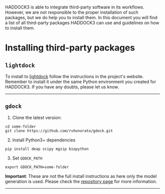 HADDOCK3 is able to integrate third-party software in its workflows.
However, we are not responsible to the proper installation of such
packages, but we do help you to install them. In this document you will
find a list of all third-party packages HADDOCK3 can use and guidelines
on how to install them.


# Installing third-party packages

## `lightdock`

To install to [lightdock](https://github.com/lightdock/lightdock) follow
the instructions in the project's website. Remember to install it under
the same Python environment you created for HADDOCK3. If you have any
doubts, please let us know.

* * *

## `gdock`

1. Clone the latest version:

```
cd some-folder
git clone https://github.com/rvhonorato/gdock.git
```

2. Install Python3+ dependencies
```
pip install deap scipy mgzip biopython
```

3. Set `GDOCK_PATH`
```
export GDOCK_PATH=some-folder
```

**Important**: These are not the full install instructions as here only
the model generation is used. Please check the [repository
page](https://github.com/rvhonorato/gdock) for more information.

* * *
